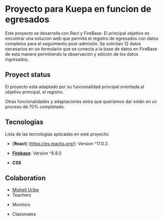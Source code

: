 # Proyecto para Kuepa en funcion de egresados

Este proyecto se desarrolla con Ract y FireBase. El principal objetivo es encontrar una solución web que permita el registro de egresados ​​con datos completos para el seguimiento post-admisión. Se solicitan 12 datos necesarios en un formulario que se conecta a la base de datos en FireBase de esta manera permitiendo la observación y edición de los datos ingresados.

## Proyect status

El proyecto está adaptado por su funcionalidad principal orientada al objetivo principal, el registro.

Otras funcionalidades y adaptaciones extra que queríamos dar están en un proceso de 70% completado.

## Tecnologías
Lista de las tecnologías aplicadas en este proyecto:

+ [__React__] (https://es.reactjs.org/): Version ^17.0.2.
* [__Firebase__](https://console.firebase.google.com/u/0/project/egresados-a544f/firestore/data/~2Flinks~2F9jhRBQOH91moknnoRdzs): Version ^8.8.0
- __CSS__

## Colaboration

+ [Mishell Uribe](https://github.com/mishellconese)
+ Teachers
* Monitors
- Classmates
